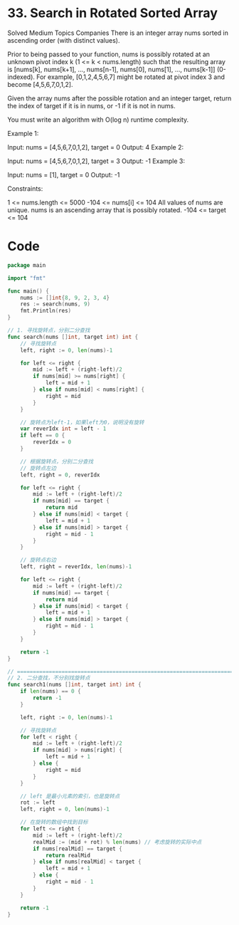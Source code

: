 # 33. Search in Rotated Sorted Array
Solved
Medium
Topics
Companies
There is an integer array nums sorted in ascending order (with distinct values).

Prior to being passed to your function, nums is possibly rotated at an unknown pivot index k (1 <= k < nums.length) such that the resulting array is [nums[k], nums[k+1], ..., nums[n-1], nums[0], nums[1], ..., nums[k-1]] (0-indexed). For example, [0,1,2,4,5,6,7] might be rotated at pivot index 3 and become [4,5,6,7,0,1,2].

Given the array nums after the possible rotation and an integer target, return the index of target if it is in nums, or -1 if it is not in nums.

You must write an algorithm with O(log n) runtime complexity.

 

Example 1:

Input: nums = [4,5,6,7,0,1,2], target = 0
Output: 4
Example 2:

Input: nums = [4,5,6,7,0,1,2], target = 3
Output: -1
Example 3:

Input: nums = [1], target = 0
Output: -1
 

Constraints:

1 <= nums.length <= 5000
-104 <= nums[i] <= 104
All values of nums are unique.
nums is an ascending array that is possibly rotated.
-104 <= target <= 104

# Code
```go
package main

import "fmt"

func main() {
	nums := []int{8, 9, 2, 3, 4}
	res := search(nums, 9)
	fmt.Println(res)
}

// 1. 寻找旋转点，分别二分查找
func search(nums []int, target int) int {
	// 寻找旋转点
	left, right := 0, len(nums)-1

	for left <= right {
		mid := left + (right-left)/2
		if nums[mid] >= nums[right] {
			left = mid + 1
		} else if nums[mid] < nums[right] {
			right = mid
		}
	}

	// 旋转点为left-1，如果left为0，说明没有旋转
	var reverIdx int = left - 1
	if left == 0 {
		reverIdx = 0
	}

	// 根据旋转点，分别二分查找
	// 旋转点左边
	left, right = 0, reverIdx

	for left <= right {
		mid := left + (right-left)/2
		if nums[mid] == target {
			return mid
		} else if nums[mid] < target {
			left = mid + 1
		} else if nums[mid] > target {
			right = mid - 1
		}
	}

	// 旋转点右边
	left, right = reverIdx, len(nums)-1

	for left <= right {
		mid := left + (right-left)/2
		if nums[mid] == target {
			return mid
		} else if nums[mid] < target {
			left = mid + 1
		} else if nums[mid] > target {
			right = mid - 1
		}
	}

	return -1
}

// =========================================================================================================
// 2. 二分查找，不分别找旋转点
func search1(nums []int, target int) int {
	if len(nums) == 0 {
		return -1
	}

	left, right := 0, len(nums)-1

	// 寻找旋转点
	for left < right {
		mid := left + (right-left)/2
		if nums[mid] > nums[right] {
			left = mid + 1
		} else {
			right = mid
		}
	}

	// left 是最小元素的索引，也是旋转点
	rot := left
	left, right = 0, len(nums)-1

	// 在旋转的数组中找到目标
	for left <= right {
		mid := left + (right-left)/2
		realMid := (mid + rot) % len(nums) // 考虑旋转的实际中点
		if nums[realMid] == target {
			return realMid
		} else if nums[realMid] < target {
			left = mid + 1
		} else {
			right = mid - 1
		}
	}

	return -1
}
```